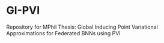 # GI-PVI
Repository for MPhil Thesis: Global Inducing Point Variational Approximations for Federated BNNs using PVI
